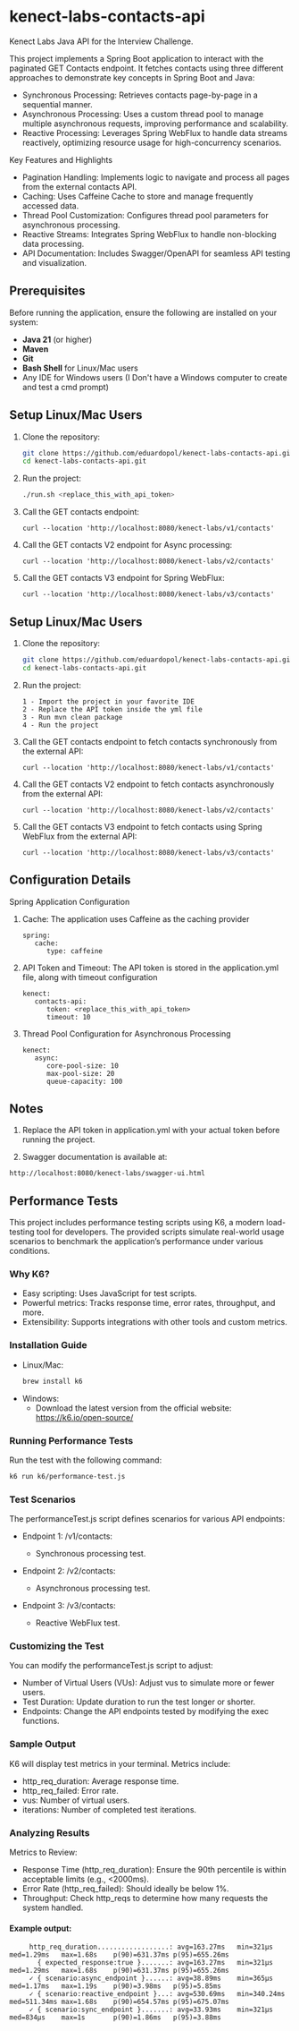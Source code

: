 # kenect-labs-contacts-api
Kenect Labs Java API for the Interview Challenge.

This project implements a Spring Boot application to interact with the paginated GET Contacts endpoint. It fetches contacts using three different approaches to demonstrate key concepts in Spring Boot and Java:
- Synchronous Processing: Retrieves contacts page-by-page in a sequential manner.
-	Asynchronous Processing: Uses a custom thread pool to manage multiple asynchronous requests, improving performance and scalability.
-	Reactive Processing: Leverages Spring WebFlux to handle data streams reactively, optimizing resource usage for high-concurrency scenarios.

Key Features and Highlights
-	Pagination Handling: Implements logic to navigate and process all pages from the external contacts API.
-	Caching: Uses Caffeine Cache to store and manage frequently accessed data.
-	Thread Pool Customization: Configures thread pool parameters for asynchronous processing.
-	Reactive Streams: Integrates Spring WebFlux to handle non-blocking data processing.
-	API Documentation: Includes Swagger/OpenAPI for seamless API testing and visualization.

## Prerequisites

Before running the application, ensure the following are installed on your system:

- **Java 21** (or higher)
- **Maven**
- **Git**
- **Bash Shell** for Linux/Mac users
- Any IDE for Windows users (I Don't have a Windows computer to create and test a cmd prompt)

## Setup Linux/Mac Users

1. Clone the repository:
   ```bash
   git clone https://github.com/eduardopol/kenect-labs-contacts-api.git
   cd kenect-labs-contacts-api.git
2. Run the project:
   ```bash
   ./run.sh <replace_this_with_api_token>
3. Call the GET contacts endpoint:
   ```
   curl --location 'http://localhost:8080/kenect-labs/v1/contacts'
4. Call the GET contacts V2 endpoint for Async processing:
   ```
   curl --location 'http://localhost:8080/kenect-labs/v2/contacts'
5. Call the GET contacts V3 endpoint for Spring WebFlux:
   ```
   curl --location 'http://localhost:8080/kenect-labs/v3/contacts'

## Setup Linux/Mac Users

1. Clone the repository:
   ```bash
   git clone https://github.com/eduardopol/kenect-labs-contacts-api.git
   cd kenect-labs-contacts-api.git
2. Run the project:
   ```
   1 - Import the project in your favorite IDE
   2 - Replace the API token inside the yml file
   3 - Run mvn clean package
   4 - Run the project
3. Call the GET contacts endpoint to fetch contacts synchronously from the external API:
   ```
   curl --location 'http://localhost:8080/kenect-labs/v1/contacts'
4. Call the GET contacts V2 endpoint to fetch contacts asynchronously from the external API:
   ```
   curl --location 'http://localhost:8080/kenect-labs/v2/contacts'
5. Call the GET contacts V3 endpoint to fetch contacts using Spring WebFlux from the external API:
   ```
   curl --location 'http://localhost:8080/kenect-labs/v3/contacts'

## Configuration Details

Spring Application Configuration
1.	Cache: The application uses Caffeine as the caching provider
      ```
      spring:
         cache:
            type: caffeine
2.	API Token and Timeout: The API token is stored in the application.yml file, along with timeout configuration
      ```
      kenect:
         contacts-api:
            token: <replace_this_with_api_token>
            timeout: 10
3.  Thread Pool Configuration for Asynchronous Processing
      ```
      kenect:
         async:
            core-pool-size: 10
            max-pool-size: 20
            queue-capacity: 100

## Notes
1.	Replace the API token in application.yml with your actual token before running the project.

2.	Swagger documentation is available at:
   ```
   http://localhost:8080/kenect-labs/swagger-ui.html
   ```
## Performance Tests

This project includes performance testing scripts using K6, a modern load-testing tool for developers. The provided scripts simulate real-world usage scenarios to benchmark the application’s performance under various conditions.

### Why K6?
-	Easy scripting: Uses JavaScript for test scripts.
-	Powerful metrics: Tracks response time, error rates, throughput, and more.
-	Extensibility: Supports integrations with other tools and custom metrics.

### Installation Guide

- Linux/Mac:
   ```bash
   brew install k6
   ```
- Windows:
  - Download the latest version from the official website: https://k6.io/open-source/

### Running Performance Tests
Run the test with the following command:
   ```bash
   k6 run k6/performance-test.js
   ```

### Test Scenarios
The performanceTest.js script defines scenarios for various API endpoints:


- Endpoint 1: /v1/contacts:
  -   Synchronous processing test.

- Endpoint 2: /v2/contacts:
  -	Asynchronous processing test.

- Endpoint 3: /v3/contacts:
   -	Reactive WebFlux test.

### Customizing the Test
You can modify the performanceTest.js script to adjust:
  -	Number of Virtual Users (VUs): Adjust vus to simulate more or fewer users.
  -	Test Duration: Update duration to run the test longer or shorter.
  -	Endpoints: Change the API endpoints tested by modifying the exec functions.

### Sample Output

K6 will display test metrics in your terminal. Metrics include:
-	http_req_duration: Average response time.
-	http_req_failed: Error rate.
-	vus: Number of virtual users.
-	iterations: Number of completed test iterations.

### Analyzing Results

Metrics to Review:
-	Response Time (http_req_duration):
Ensure the 90th percentile is within acceptable limits (e.g., <2000ms).
-	Error Rate (http_req_failed):
Should ideally be below 1%.
-	Throughput:
Check http_reqs to determine how many requests the system handled.

#### Example output:
```
     http_req_duration..................: avg=163.27ms   min=321µs    med=1.29ms   max=1.68s    p(90)=631.37ms p(95)=655.26ms
       { expected_response:true }.......: avg=163.27ms   min=321µs    med=1.29ms   max=1.68s    p(90)=631.37ms p(95)=655.26ms
     ✓ { scenario:async_endpoint }......: avg=38.89ms    min=365µs    med=1.17ms   max=1.19s    p(90)=3.98ms   p(95)=5.85ms  
     ✓ { scenario:reactive_endpoint }...: avg=530.69ms   min=340.24ms med=511.34ms max=1.68s    p(90)=654.57ms p(95)=675.07ms
     ✓ { scenario:sync_endpoint }.......: avg=33.93ms    min=321µs    med=834µs    max=1s       p(90)=1.86ms   p(95)=3.88ms
```